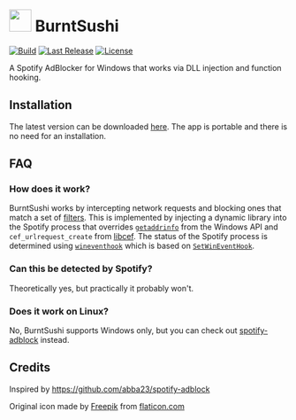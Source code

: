 # <img src="https://github.com/OpenByteDev/burnt-sushi/blob/master/icon.png" height="40px" /> BurntSushi 

[![Build](https://github.com/OpenByteDev/burnt-sushi/actions/workflows/build.yml/badge.svg)](https://github.com/OpenByteDev/burnt-sushi/actions/workflows/build.yml) [![Last Release](https://img.shields.io/github/v/release/OpenByteDev/burnt-sushi?include_prereleases)](https://github.com/OpenByteDev/burnt-sushi/releases/latest/) [![License](https://img.shields.io/github/license/OpenByteDev/burnt-sushi)](https://github.com/OpenByteDev/burnt-sushi/blob/master/LICENSE)

A Spotify AdBlocker for Windows that works via DLL injection and function hooking.

## Installation
The latest version can be downloaded [here](https://github.com/OpenByteDev/burnt-sushi/releases/latest). The app is portable and there is no need for an installation.

## FAQ
### How does it work?
BurntSushi works by intercepting network requests and blocking ones that match a set of [filters](https://github.com/OpenByteDev/burnt-sushi/blob/master/filter.toml). This is implemented by injecting a dynamic library into the Spotify process that overrides [`getaddrinfo`](https://docs.microsoft.com/en-us/windows/win32/api/ws2tcpip/nf-ws2tcpip-getaddrinfo) from the Windows API and `cef_urlrequest_create` from [libcef](https://github.com/chromiumembedded/cef).
The status of the Spotify process is determined using [`wineventhook`](https://github.com/OpenByteDev/wineventhook-rs) which is based on [`SetWinEventHook`](https://docs.microsoft.com/en-us/windows/win32/api/winuser/nf-winuser-setwineventhook).

### Can this be detected by Spotify?
Theoretically yes, but practically it probably won't.

### Does it work on Linux?
No, BurntSushi supports Windows only, but you can check out [spotify-adblock](https://github.com/abba23/spotify-adblock) instead.

## Credits
Inspired by https://github.com/abba23/spotify-adblock

Original icon made by [Freepik](https://www.freepik.com/) from [flaticon.com](https://www.flaticon.com/)
